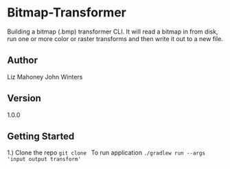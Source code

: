 # Bitmap-Transformer

Building a bitmap (.bmp) transformer CLI. It will read a bitmap in from disk, run one or more color or raster 
transforms and then write it out to a new file. 

## Author

Liz Mahoney
John Winters

## Version 

1.0.0

## Getting Started
1.) Clone the repo `git clone `
To run application `./gradlew run --args 'input output transform'`




